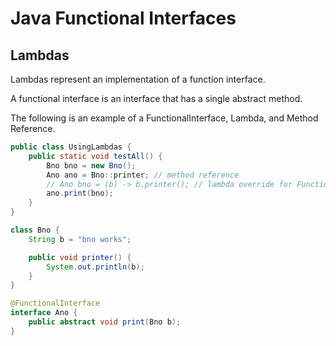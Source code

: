 # Java Functional Interfaces

## Lambdas

Lambdas represent an implementation of a function interface.

A functional interface is an interface that has a single abstract method.

The following is an example of a FunctionalInterface, Lambda, and Method Reference.

```java
public class UsingLambdas {
    public static void testAll() {
        Bno bno = new Bno();
        Ano ano = Bno::printer; // method reference
        // Ano bno = (b) -> b.printer(); // lambda override for FunctionalInterface's abstract method
        ano.print(bno);
    }
}

class Bno {
    String b = "bno works";

    public void printer() {
        System.out.println(b);
    }
}

@FunctionalInterface
interface Ano {
    public abstract void print(Bno b);
}
```
